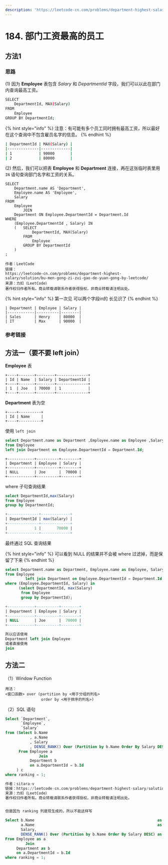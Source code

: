 ```yaml
---
description: 'https://leetcode-cn.com/problems/department-highest-salary/'
---
```


# 184. 部门工资最高的员工

## 方法1

### 思路

\(1\) 因为 **Employee** 表包含 _Salary_ 和 _DepartmentId_ 字段，我们可以以此在部门内查询最高工资。

```bash
SELECT
    DepartmentId, MAX(Salary)
FROM
    Employee
GROUP BY DepartmentId;
```

{% hint style="info" %}
注意：有可能有多个员工同时拥有最高工资，所以最好在这个查询中不包含雇员名字的信息。
{% endhint %}

```bash
| DepartmentId | MAX(Salary) |
|--------------|-------------|
| 1            | 90000       |
| 2            | 80000       |
```

\(2\) 然后，我们可以把表 **Employee** 和 **Department** 连接，再在这张临时表里用 `IN` 语句查询部门名字和工资的关系。

```text
SELECT
    Department.name AS 'Department',
    Employee.name AS 'Employee',
    Salary
FROM
    Employee
        JOIN
    Department ON Employee.DepartmentId = Department.Id
WHERE
    (Employee.DepartmentId , Salary) IN
    (   SELECT
            DepartmentId, MAX(Salary)
        FROM
            Employee
        GROUP BY DepartmentId
	)
;

作者：LeetCode 
链接：
https://leetcode-cn.com/problems/department-highest-salary/solution/bu-men-gong-zi-zui-gao-de-yuan-gong-by-leetcode/ 
来源：力扣（LeetCode） 
著作权归作者所有。商业转载请联系作者获得授权，非商业转载请注明出处。
```

{% hint style="info" %}
第一次见 可以两个字段in的 长见识了
{% endhint %}

```text
| Department | Employee | Salary |
|------------|----------|--------|
| Sales      | Henry    | 80000  |
| IT         | Max      | 90000  |
```

### 参考链接





## 方法一（要不要 left join）

 **Employee** 表

```text
+----+-------+--------+--------------+
| Id | Name  | Salary | DepartmentId |
+----+-------+--------+--------------+
| 1  | Joe   | 70000  | 1            |
+----+-------+--------+--------------+
```

 **Department** 表为空

```text
+----+----------+
| Id | Name     |
+----+----------+
```

使用 `left join`

```sql
select Department.name as Department ,Employee.name as Employee ,Salary 
from Employee 
left join Department on Employee.DepartmentId = Department.Id;
```

```text
+------------+----------+--------+
| Department | Employee | Salary |
+------------+----------+--------+
| NULL       | Joe      |  70000 |
+------------+----------+--------+
```

where 子句查询结果

```sql
select DepartmentId,max(Salary) 
from Employee 
group by DepartmentId;

+--------------+-------------+
| DepartmentId | max(Salary) |
+--------------+-------------+
|            1 |       70000 |
+--------------+-------------+
```

最终通过 SQL 查询结果

{% hint style="info" %}
可以看到 NULL 的结果并不会被 where 过滤掉，而是保留了下来
{% endhint %}

```sql
select Department.name as Department, Employee.name as Employee, Salary
from Employee
         left join Department on Employee.DepartmentId = Department.Id
where (Employee.DepartmentId, Salary) in
      (select DepartmentId, max(Salary)
       from Employee
       group by DepartmentId);

+------------+----------+--------+
| Department | Employee | Salary |
+------------+----------+--------+
| NULL       | Joe      |  70000 |
+------------+----------+--------+

所以应该使用 
Department left join Employee 
或者直接使用 
join
```

## 方法二

（1）Window Function

```text
用法：
<窗口函数> over (partition by <用于分组的列名>
                order by <用于排序的列名>)
```

（2）SQL 语句

```sql
Select `Department`,
       `Employee`,
       `Salary`
from (Select b.Name                                                       as Department
           , a.Name                                                       as Employee
           , Salary
           , DENSE_RANK() Over (Partition by b.Name Order By Salary DESC) as ranking
      From Employee a
               Join
           Department b
           on a.DepartmentId = b.Id
     ) c
where ranking = 1;

作者：sitara-v
链接：https://leetcode-cn.com/problems/department-highest-salary/solution/bu-men-gong-zi-zui-gao-de-yuan-gong-xiao-rhsj/
来源：力扣（LeetCode）
著作权归作者所有。商业转载请联系作者获得授权，非商业转载请注明出处。


但是因为 ranking 列是现生成的，所以不能这样写

Select b.Name                                                       as Department,
       a.Name                                                       as Employee,
       Salary,
       DENSE_RANK() Over (Partition by b.Name Order By Salary DESC) as ranking
From Employee as a
         Join
     Department as b
     on a.DepartmentId = b.Id
where ranking = 1;




```

